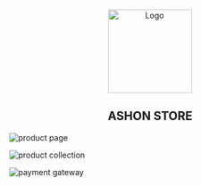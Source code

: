 <!-- PROJECT LOGO -->
<br />
<p align="center">
  <a href="https://github.com/ricardohuaripata/ASHON-Ecommerce-API">
    <img src="https://github.com/user-attachments/assets/48bed2a5-6471-489f-8f6e-2eaee23e6e58" alt="Logo" width="150" height="150">
  </a>
</p>

<h2 align="center">ASHON STORE</h2>

![product page](https://github.com/user-attachments/assets/ca8b94c0-cbf3-4420-8151-ff6ddfaecd03)

![product collection](https://github.com/user-attachments/assets/6abef60f-2034-49bb-a9a5-94237a15698c)

![payment gateway](https://github.com/user-attachments/assets/2de2fe1e-1366-4403-95dd-e38ac0f3a181)
